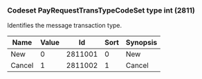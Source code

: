 ### Codeset PayRequestTransTypeCodeSet type int (2811)

Identifies the message transaction type.

| Name   | Value | Id      | Sort | Synopsis |
|--------|-------|---------|------|----------|
| New    | 0     | 2811001 | 0    | New      |
| Cancel | 1     | 2811002 | 1    | Cancel   |

